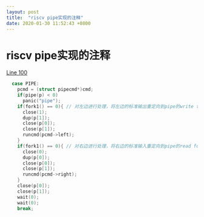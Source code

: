 ```yaml
---
layout: post
title:  "riscv pipe实现的注释"
date: 2020-01-30 11:52:43 +0800
---
```


# riscv pipe实现的注释

[Line 100](https://github.com/mit-pdos/xv6-riscv/blob/riscv/user/sh.c#L100)

```c
  case PIPE:
    pcmd = (struct pipecmd*)cmd;
    if(pipe(p) < 0)
      panic("pipe");
    if(fork1() == 0){ // 对左边进行处理，将左边的标准输出重定向到pipe的write fd
      close(1);
      dup(p[1]);
      close(p[0]);
      close(p[1]);
      runcmd(pcmd->left);
    }
    if(fork1() == 0){ // 对右边进行处理，将右边的标准输入重定向到pipe的read fd
      close(0);
      dup(p[0]);
      close(p[0]);
      close(p[1]);
      runcmd(pcmd->right);
    }
    close(p[0]);
    close(p[1]);
    wait(0);
    wait(0);
    break;
```
